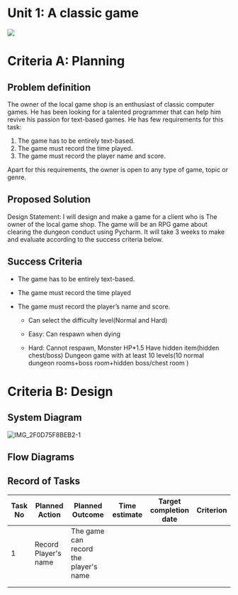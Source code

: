 # Unit 1: A classic game 
![](game.gif)

# Criteria A: Planning

## Problem definition

The owner of the local game shop is an enthusiast of classic computer games. He has been looking for a talented programmer that can help him revive his passion for text-based games. He has few requirements for this task:

1. The game has to be entirely text-based.
2. The game must record the time played.
3. The game must record the player name and score.

Apart for this requirements, the owner is open to any type of game, topic or genre.

## Proposed Solution
Design Statement:
I will design and make a game for a client who is The owner of the local game shop. The game will be an RPG game about clearing the dungeon conduct using Pycharm.
It will take 3 weeks to make and evaluate according to the success criteria below.


## Success Criteria


- The game has to be entirely text-based.
- The game must record the time played
- The game must record the player’s name and score.

  - Can select the difficulty level(Normal and Hard)
   - Easy:
     Can respawn when dying

  - Hard:
    Cannot respawn, 
    Monster HP*1.5
Have hidden item(hidden chest/boss)
Dungeon game with at least 10 levels(10 normal dungeon rooms+boss room+hidden boss/chest room )


# Criteria B: Design

## System Diagram
![IMG_2F0D75F8BEB2-1](https://user-images.githubusercontent.com/82266864/135953524-507fe1af-f51b-48ba-82ed-0afa2cd38b9c.jpeg)

## Flow Diagrams

## Record of Tasks
| Task No | Planned Action | Planned Outcome | Time estimate | Target completion date | Criterion |
|---------|----------------|-----------------|---------------|------------------------|-----------|
|     1   |Record Player's name |    The game can record the player's name             |               |                        |           |
|         |                |                 |               |                        |           |
|         |                |                 |               |                        |           |
